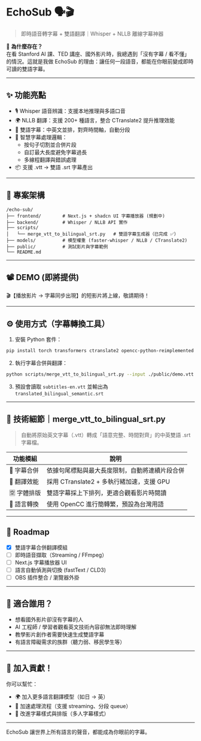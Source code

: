 # EchoSub 🗣️🎬  
> 即時語音轉字幕 + 雙語翻譯｜Whisper + NLLB 離線字幕神器

🎯 **為什麼存在？**  
在看 Stanford AI 課、TED 講座、國外影片時，我總遇到「沒有字幕 / 看不懂」的情況。這就是我做 EchoSub 的理由：讓任何一段語音，都能在你眼前變成即時可讀的雙語字幕。

---

## ✨ 功能亮點

- 🎙 Whisper 語音辨識：支援本地推理與多語口音
- 🌍 NLLB 翻譯：支援 200+ 種語言，整合 CTranslate2 提升推理效能
- 💬 雙語字幕：中英文並排，對齊時間軸，自動分段
- 🧠 智慧字幕處理邏輯：
  - 按句子切割並合併片段
  - 自訂最大長度避免字幕過長
  - 多線程翻譯與錯誤處理
- 📦 支援 .vtt → 雙語 .srt 字幕產出

---

## 📂 專案架構

```
/echo-sub/
├── frontend/        # Next.js + shadcn UI 字幕播放器 (規劃中)
├── backend/         # Whisper / NLLB API 實作
├── scripts/
│   └── merge_vtt_to_bilingual_srt.py   # 雙語字幕生成器（已完成 ✅）
├── models/          # 模型權重 (faster-whisper / NLLB / CTranslate2)
├── public/          # 測試影片與字幕範例
└── README.md
```

---

## 📽️ DEMO (即將提供)
🎬【播放影片 → 字幕同步出現】的短影片將上線，敬請期待！

---

## ⚙️ 使用方式（字幕轉換工具）

1. 安裝 Python 套件：
```bash
pip install torch transformers ctranslate2 opencc-python-reimplemented
```

2. 執行字幕合併與翻譯：
```bash
python scripts/merge_vtt_to_bilingual_srt.py --input ./public/demo.vtt --output ./public/demo.srt
```

3. 預設會讀取 `subtitles-en.vtt` 並輸出為 `translated_bilingual_semantic.srt`

---

## 🔬 技術細節｜merge_vtt_to_bilingual_srt.py

> 自動將原始英文字幕（.vtt）轉成「語意完整、時間對齊」的中英雙語 .srt 字幕檔。

| 功能模組 | 說明 |
|----------|------|
| 📌 字幕合併 | 依據句尾標點與最大長度限制，自動將連續片段合併 |
| 🧠 翻譯效能 | 採用 CTranslate2 + 多執行緒加速，支援 GPU |
| 🈳 字體排版 | 雙語字幕採上下排列，更適合觀看影片時閱讀 |
| 🔁 語言轉換 | 使用 OpenCC 進行簡轉繁，預設為台灣用語 |

---

## 🧱 Roadmap

- [x] 雙語字幕合併翻譯模組
- [ ] 即時語音擷取（Streaming / FFmpeg）
- [ ] Next.js 字幕播放器 UI
- [ ] 語言自動偵測與切換 (fastText / CLD3)
- [ ] OBS 插件整合 / 瀏覽器外掛

---

## 👀 適合誰用？

- 想看國外影片卻沒有字幕的人
- AI 工程師 / 學習者觀看英文技術內容卻無法即時理解
- 教學影片創作者需要快速生成雙語字幕
- 有語言障礙需求的族群（聽力弱、移民學生等）

---

## 🤝 加入貢獻！

你可以幫忙：

- 🌍 加入更多語言翻譯模型（如日 → 英）
- 🚀 加速處理流程（支援 streaming、分段 queue）
- 🧪 改進字幕樣式與排版（多人字幕樣式）

---

EchoSub 讓世界上所有語言的聲音，都能成為你眼前的字幕。


